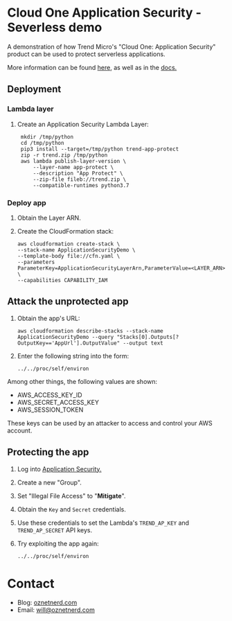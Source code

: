 # Cloud One Application Security - Severless demo

A demonstration of how Trend Micro's "Cloud One: Application Security" product can be used to protect serverless applications.

More information can be found [here](https://www.trendmicro.com/en_au/business/products/hybrid-cloud/cloud-one-workload-security.html), as well as in the [docs.](https://cloudone.trendmicro.com/docs/application-security/introduction/#)

## Deployment
### Lambda layer

1. Create an Application Security Lambda Layer:
    
   ```
    mkdir /tmp/python
    cd /tmp/python
    pip3 install --target=/tmp/python trend-app-protect
    zip -r trend.zip /tmp/python
    aws lambda publish-layer-version \
        --layer-name app-protect \
        --description "App Protect" \
        --zip-file fileb://trend.zip \
        --compatible-runtimes python3.7
    ```

### Deploy app
 
1. Obtain the Layer ARN.
2. Create the CloudFormation stack:
 
     ```
    aws cloudformation create-stack \
    --stack-name ApplicationSecurityDemo \
    --template-body file://cfn.yaml \
    --parameters ParameterKey=ApplicationSecurityLayerArn,ParameterValue=<LAYER_ARN> \
    --capabilities CAPABILITY_IAM
    ```

## Attack the unprotected app

1. Obtain the app's URL:

    ```
    aws cloudformation describe-stacks --stack-name ApplicationSecurityDemo --query "Stacks[0].Outputs[?OutputKey=='AppUrl'].OutputValue" --output text    
    ```

2. Enter the following string into the form:

    ```
   ../../proc/self/environ
    ```
   
Among other things, the following values are shown:

* AWS_ACCESS_KEY_ID
* AWS_SECRET_ACCESS_KEY
* AWS_SESSION_TOKEN

These keys can be used by an attacker to access and control your AWS account.

## Protecting the app

1. Log into [Application Security.](https://dashboard.app-protect.trendmicro.com/)
2. Create a new "Group".
3. Set "Illegal File Access" to "**Mitigate**". 
4. Obtain the `Key` and `Secret` credentials.
5. Use these credentials to set the Lambda's `TREND_AP_KEY` and `TREND_AP_SECRET` API keys.
6. Try exploiting the app again:

    ```
   ../../proc/self/environ
    ```
   
# Contact

* Blog: [oznetnerd.com](https://oznetnerd.com)
* Email: [will@oznetnerd.com](mailto:will@oznetnerd.com)
